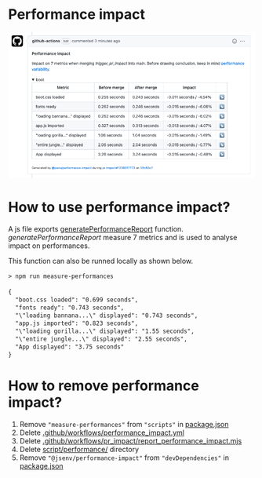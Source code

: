 # Performance impact

![stuff](./performance_impact.png)

# How to use performance impact?

A js file exports [generatePerformanceReport](../../../script/performance/generate_performance_report.mjs) function. _generatePerformanceReport_ measure 7 metrics and is used to analyse impact on performances.

This function can also be runned locally as shown below.

```console
> npm run measure-performances

{
  "boot.css loaded": "0.699 seconds",
  "fonts ready": "0.743 seconds",
  "\"loading bannana...\" displayed": "0.743 seconds",
  "app.js imported": "0.823 seconds",
  "\"loading gorilla...\" displayed": "1.55 seconds",
  "\"entire jungle...\" displayed": "2.55 seconds",
  "App displayed": "3.75 seconds"
}
```

# How to remove performance impact?

1. Remove `"measure-performances"` from `"scripts"` in [package.json](../../package.json#L24)
2. Delete [.github/workflows/performance_impact.yml](../../.github/workflows/performance_impact.yml)
3. Delete [.github/workflows/pr_impact/report_performance_impact.mjs](../../.github/workflows/pr_impact/report_performance_impact.mjs)
4. Delete [script/performance/](../../script/performance/) directory
5. Remove `"@jsenv/performance-impact"` from `"devDependencies"` in [package.json](../../package.json#L48)

